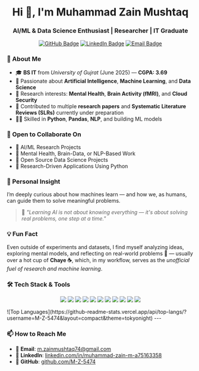 <h1 align="center">Hi 👋, I'm Muhammad Zain Mushtaq</h1>
<h3 align="center">AI/ML & Data Science Enthusiast | Researcher | IT Graduate</h3>

<p align="center">
  <a href="https://github.com/M-Z-5474"><img src="https://img.shields.io/badge/GitHub-Follow-%2312100E?style=flat&logo=github" alt="GitHub Badge"></a>
  <a href="https://www.linkedin.com/in/muhammad-zain-m-a75163358/"><img src="https://img.shields.io/badge/LinkedIn-Connect-blue?style=flat&logo=linkedin" alt="LinkedIn Badge"></a>
  <a href="mailto:m.zainmushtaq74@gmail.com"><img src="https://img.shields.io/badge/Email-m.zainmushtaq74@gmail.com-red?style=flat&logo=gmail" alt="Email Badge"></a>
</p>

### 📘 About Me

- 🎓 **BS IT** from *University of Gujrat* (June 2025) — **CGPA: 3.69**
- 🤖 Passionate about **Artificial Intelligence**, **Machine Learning**, and **Data Science**
- 🧠 Research interests: **Mental Health**, **Brain Activity (fMRI)**, and **Cloud Security**
- 📝 Contributed to multiple **research papers** and **Systematic Literature Reviews (SLRs)** currently under preparation
- 👨‍💻 Skilled in **Python**, **Pandas**, **NLP**, and building ML models

  

### 🤝 Open to Collaborate On

- 📌 AI/ML Research Projects  
- 📌 Mental Health, Brain-Data, or NLP-Based Work  
- 📌 Open Source Data Science Projects  
- 📌 Research-Driven Applications Using Python

  

### 🧠 Personal Insight

I’m deeply curious about how machines learn — and how we, as humans, can guide them to solve meaningful problems.

> 🧠 *"Learning AI is not about knowing everything — it's about solving real problems, one step at a time."*



### 💡 Fun Fact

Even outside of experiments and datasets, I find myself analyzing ideas, exploring mental models, and reflecting on real-world problems 🤔 — usually over a hot cup of **Chaye ☕**, which, in my workflow, serves as the *unofficial fuel of research and machine learning*.



### 🛠️ Tech Stack & Tools

<p align="center">
  <img src="https://img.shields.io/badge/Python-3776AB?style=for-the-badge&logo=python&logoColor=white" />
  <img src="https://img.shields.io/badge/Pandas-150458?style=for-the-badge&logo=pandas&logoColor=white" />
  <img src="https://img.shields.io/badge/NumPy-013243?style=for-the-badge&logo=numpy&logoColor=white" />
  <img src="https://img.shields.io/badge/Matplotlib-11557C?style=for-the-badge&logo=plotly&logoColor=white" />
  <img src="https://img.shields.io/badge/Seaborn-4C55A3?style=for-the-badge&logo=seaborn&logoColor=white" />
  <img src="https://img.shields.io/badge/TensorFlow-FF6F00?style=for-the-badge&logo=tensorflow&logoColor=white" />
  <img src="https://img.shields.io/badge/scikit--learn-F7931E?style=for-the-badge&logo=scikit-learn&logoColor=white" />
  <img src="https://img.shields.io/badge/Power%20BI-F2C811?style=for-the-badge&logo=powerbi&logoColor=black" />
  <img src="https://img.shields.io/badge/Google%20Colab-F9AB00?style=for-the-badge&logo=googlecolab&logoColor=black" />
  <img src="https://img.shields.io/badge/Jupyter-F37626?style=for-the-badge&logo=jupyter&logoColor=white" />
  <img src="https://img.shields.io/badge/VS%20Code-007ACC?style=for-the-badge&logo=visualstudiocode&logoColor=white" />
</p>
  ![Top Languages](https://github-readme-stats.vercel.app/api/top-langs/?username=M-Z-5474&layout=compact&theme=tokyonight)
---

### 📫 How to Reach Me

- 📧 **Email**: [m.zainmushtaq74@gmail.com](mailto:m.zainmushtaq74@gmail.com)  
- 🔗 **LinkedIn**: [linkedin.com/in/muhammad-zain-m-a75163358](https://www.linkedin.com/in/muhammad-zain-m-a75163358)  
- 🐙 **GitHub**: [github.com/M-Z-5474](https://github.com/M-Z-5474)



